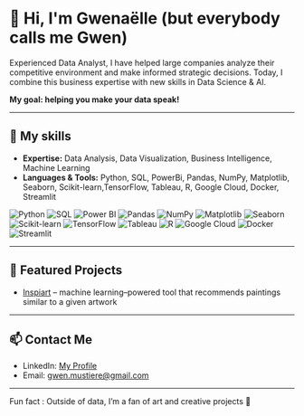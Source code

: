 # 👋 Hi, I'm Gwenaëlle (but everybody calls me Gwen)

Experienced Data Analyst, I have helped large companies analyze their competitive environment and make informed strategic decisions. Today, I combine this business expertise with new skills in Data Science & AI.

**My goal: helping you make your data speak!**


---

## 🚀 My skills

- **Expertise:** Data Analysis, Data Visualization, Business Intelligence, Machine Learning
- **Languages & Tools:** Python, SQL, PowerBi, Pandas, NumPy, Matplotlib, Seaborn,  Scikit-learn,TensorFlow, Tableau, R, Google Cloud, Docker, Streamlit

![Python](https://img.shields.io/badge/Python-3776AB?style=for-the-badge&logo=python&logoColor=white)
![SQL](https://img.shields.io/badge/SQL-4479A1?style=for-the-badge&logo=postgresql&logoColor=white)
![Power BI](https://img.shields.io/badge/Power%20BI-F2C811?style=for-the-badge&logo=power-bi&logoColor=white)
![Pandas](https://img.shields.io/badge/Pandas-150458?style=for-the-badge&logo=pandas&logoColor=white)
![NumPy](https://img.shields.io/badge/NumPy-013243?style=for-the-badge&logo=numpy&logoColor=white)
![Matplotlib](https://img.shields.io/badge/Matplotlib-11557C?style=for-the-badge&logo=matplotlib&logoColor=white)
![Seaborn](https://img.shields.io/badge/Seaborn-4C72B0?style=for-the-badge&logo=seaborn&logoColor=white)
![Scikit-learn](https://img.shields.io/badge/Scikit--learn-F7931E?style=for-the-badge&logo=scikit-learn&logoColor=white)
![TensorFlow](https://img.shields.io/badge/TensorFlow-FF6F00?style=for-the-badge&logo=tensorflow&logoColor=white)
![Tableau](https://img.shields.io/badge/Tableau-E97627?style=for-the-badge&logo=tableau&logoColor=white)
![R](https://img.shields.io/badge/R-276DC3?style=for-the-badge&logo=r&logoColor=white)
![Google Cloud](https://img.shields.io/badge/Google%20Cloud-4285F4?style=for-the-badge&logo=googlecloud&logoColor=white)
![Docker](https://img.shields.io/badge/Docker-2496ED?style=for-the-badge&logo=docker&logoColor=white)
![Streamlit](https://img.shields.io/badge/Streamlit-FF4B4B?style=for-the-badge&logo=streamlit&logoColor=white)


---

## 📂 Featured Projects
- [Inspiart](https://github.com/gwen-m97/inspiart) – machine learning–powered tool that recommends paintings similar to a given artwork

---

## 📫 Contact Me
- LinkedIn: [My Profile](https://www.linkedin.com/in/gwena%C3%ABlle-musti%C3%A8re/)
- Email: gwen.mustiere@gmail.com

---

Fun fact : Outside of data, I’m a fan of art and creative projects 🎨
